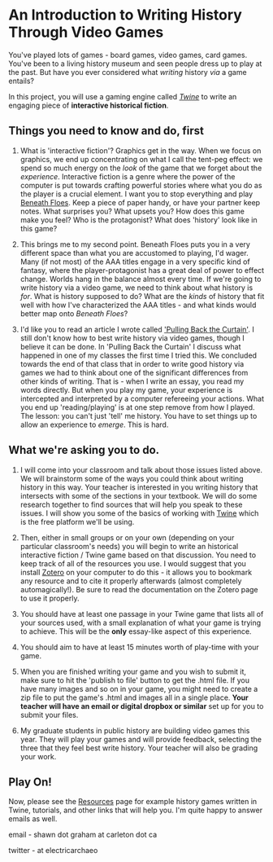 # An Introduction to Writing History Through Video Games

You've played lots of games - board games, video games, card games. You've been to a living history museum and seen people dress up to play at the past. But have you ever considered what *writing* history *via* a game entails?

In this project, you will use a gaming engine called [*Twine*](http://twinery.org) to write an engaging piece of **interactive historical fiction**. 



## Things you need to know and do, first

1. What is 'interactive fiction'? Graphics get in the way. When we focus on graphics, we end up concentrating on what I call the tent-peg effect: we spend so much energy on the *look* of the game that we forget about the *experience*. Interactive fiction is a genre where the power of the computer is put towards crafting powerful stories where what you do as the player is a crucial element. I want you to stop everything and play [Beneath Floes](http://www.bravemule.com/storage/beneath-floes/beneathfloes.html).  Keep a piece of paper handy, or have your partner keep notes. What surprises you? What upsets you? How does this game make you feel? Who is the protagonist? What does 'history' look like in this game?

2. This brings me to my second point. Beneath Floes puts you in a very different space than what you are accustomed to playing, I'd wager. Many (if not most) of the AAA titles engage in a very specific kind of fantasy, where the player-protagonist has a great deal of power to effect change. Worlds hang in the balance almost every time. If we're going to write history via a video game, we need to think about what history is *for*.  What is history supposed to do? What are the *kinds* of history that fit well with how I've characterized the AAA titles - and what kinds would better map onto *Beneath Floes*? 

3. I'd like you to read an article I wrote called ['Pulling Back the Curtain'](http://epress.trincoll.edu/webwriting/chapter/graham/). I still don't know how to best write history via video games, though I believe it can be done. In 'Pulling Back the Curtain' I discuss what happened in one of my classes the first time I tried this. We concluded towards the end of that class that in order to write good history via games we had to think about one of the significant differences from other kinds of writing. That is - when I write an essay, you read my words directly. But when you play my game, your experience is intercepted and interpreted by a computer refereeing your actions. What you end up 'reading/playing' is at one step remove from how I played. The lesson: you can't just 'tell' me history. You have to set things up to allow an experience to *emerge*. This is hard.


## What we're asking you to do.

1. I will come into your classroom and talk about those issues listed above. We will brainstorm some of the ways you could think about writing history in this way. Your teacher is interested in you writing history that intersects with some of the sections in your textbook. We will do some research together to find sources that will help you speak to these issues. I will show you some of the basics of working with [Twine](http://twinery.org) which is the free platform we'll be using. 
   
2. Then, either in small groups or on your own (depending on your particular classroom's needs) you will begin to write an historical interactive fiction / Twine game based on that discussion. You need to keep track of all of the resources you use. I would suggest that you install [Zotero](http://zotero.org) on your computer to do this - it allows you to bookmark any resource and to cite it properly afterwards (almost completely automagically!). Be sure to read the documentation on the Zotero page to use it properly.
   
3. You should have at least one passage in your Twine game that lists all of your sources used, with a small explanation of what your game is trying to achieve. This will be the **only** essay-like aspect of this experience.
   
4. You should aim to have at least 15 minutes worth of play-time with your game. 
   
5. When you are finished writing your game and you wish to submit it, make sure to hit the 'publish to file' button to get the .html file. If you have many images and so on in your game, you might need to create a zip file to put the game's .html and images all in a single place. **Your teacher will have an email or digital dropbox or similar** set up for you to submit your files. 
   
6. My graduate students in public history are building video games this year. They will play your games and will provide feedback, selecting the three that they feel best write history. Your teacher will also be grading your work.
   
## Play On!
   
Now, please see the [Resources](resources.md) page for example history games written in Twine, tutorials, and other links that will help you. I'm quite happy to answer emails as well.
   
   email - shawn dot graham at carleton dot ca
   
   twitter - at electricarchaeo
   
